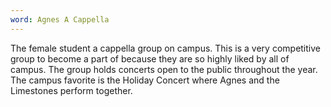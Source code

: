 ```yaml
---
word: Agnes A Cappella
---
```


The female student a cappella group on campus. This is a very competitive group to become a part of because they are so highly liked by all of campus. The group holds concerts open to the public throughout the year. The campus favorite is the Holiday Concert where Agnes and the Limestones perform together.
